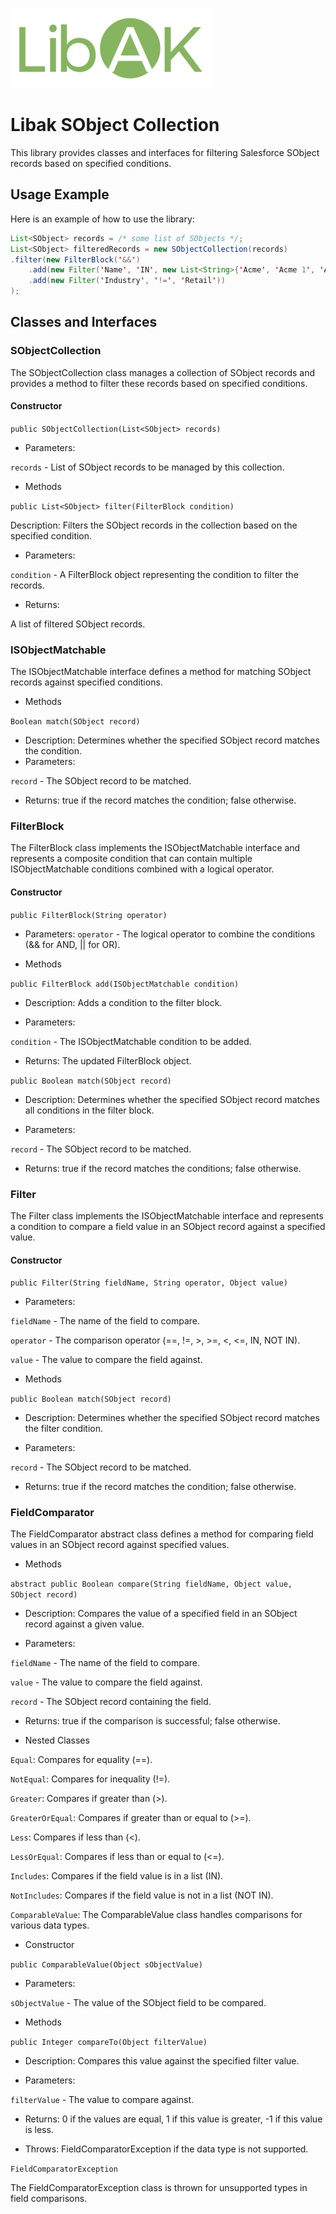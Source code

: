 ![LibAK logo](assets/small_logo.png)

# Libak SObject Collection

This library provides classes and interfaces for filtering Salesforce SObject records based on specified conditions.

## Usage Example

Here is an example of how to use the library:

```java
List<SObject> records = /* some list of SObjects */;
List<SObject> filteredRecords = new SObjectCollection(records)
.filter(new FilterBlock('&&')
	.add(new Filter('Name', 'IN', new List<String>{'Acme', 'Acme 1', 'Acme 2'}))
	.add(new Filter('Industry', '!=', 'Retail'))
);
```

## Classes and Interfaces

### SObjectCollection

The SObjectCollection class manages a collection of SObject records and provides a method to filter these records based on specified conditions.

#### Constructor
`public SObjectCollection(List<SObject> records)`

- Parameters:

`records` - List of SObject records to be managed by this collection.

- Methods

`public List<SObject> filter(FilterBlock condition)`

Description: Filters the SObject records in the collection based on the specified condition.

-  Parameters:

`condition` - A FilterBlock object representing the condition to filter the records.

- Returns: 

A list of filtered SObject records.

### ISObjectMatchable

The ISObjectMatchable interface defines a method for matching SObject records against specified conditions.

- Methods

`Boolean match(SObject record)`

- Description:
Determines whether the specified SObject record matches the condition.
- Parameters:

`record` - The SObject record to be matched.

- Returns: true if the record matches the condition; false otherwise.

### FilterBlock

The FilterBlock class implements the ISObjectMatchable interface and represents a composite condition that can contain multiple ISObjectMatchable conditions combined with a logical operator.

#### Constructor

`public FilterBlock(String operator)`

- Parameters:
`operator` - The logical operator to combine the conditions (&& for AND, || for OR).

- Methods

`public FilterBlock add(ISObjectMatchable condition)`

- Description: Adds a condition to the filter block.

- Parameters:

`condition` - The ISObjectMatchable condition to be added.

- Returns: The updated FilterBlock object.

`public Boolean match(SObject record)`

- Description: Determines whether the specified SObject record matches all conditions in the filter block.

- Parameters:

`record` - The SObject record to be matched.

- Returns: true if the record matches the conditions; false otherwise.

### Filter

The Filter class implements the ISObjectMatchable interface and represents a condition to compare a field value in an SObject record against a specified value.

#### Constructor

`public Filter(String fieldName, String operator, Object value)`

- Parameters:

`fieldName` - The name of the field to compare.

`operator` - The comparison operator (==, !=, >, >=, <, <=, IN, NOT IN).

`value` - The value to compare the field against.

- Methods

`public Boolean match(SObject record)`

- Description: Determines whether the specified SObject record matches the filter condition.

- Parameters:

`record` - The SObject record to be matched.

- Returns: true if the record matches the condition; false otherwise.

### FieldComparator

The FieldComparator abstract class defines a method for comparing field values in an SObject record against specified values.

- Methods

`abstract public Boolean compare(String fieldName, Object value, SObject record)`

- Description: Compares the value of a specified field in an SObject record against a given value.

- Parameters:

`fieldName` - The name of the field to compare.

`value` - The value to compare the field against.

`record` - The SObject record containing the field.

- Returns: true if the comparison is successful; false otherwise.

- Nested Classes

`Equal`: Compares for equality (==).

`NotEqual`: Compares for inequality (!=).

`Greater`: Compares if greater than (>).

`GreaterOrEqual`: Compares if greater than or equal to (>=).

`Less`: Compares if less than (<).

`LessOrEqual`: Compares if less than or equal to (<=).

`Includes`: Compares if the field value is in a list (IN).

`NotIncludes`: Compares if the field value is not in a list (NOT IN).

`ComparableValue`: The ComparableValue class handles comparisons for various data types.

- Constructor

`public ComparableValue(Object sObjectValue)`

- Parameters:

`sObjectValue` - The value of the SObject field to be compared.

- Methods

`public Integer compareTo(Object filterValue)`

- Description: Compares this value against the specified filter value.

- Parameters:

`filterValue` - The value to compare against.

- Returns: 0 if the values are equal, 1 if this value is greater, -1 if this value is less.

- Throws: FieldComparatorException if the data type is not supported.

`FieldComparatorException`

The FieldComparatorException class is thrown for unsupported types in field comparisons.
